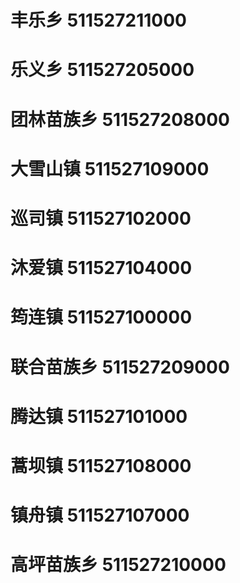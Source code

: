 # 丰乐乡 511527211000
# 乐义乡 511527205000
# 团林苗族乡 511527208000
# 大雪山镇 511527109000
# 巡司镇 511527102000
# 沐爱镇 511527104000
# 筠连镇 511527100000
# 联合苗族乡 511527209000
# 腾达镇 511527101000
# 蒿坝镇 511527108000
# 镇舟镇 511527107000
# 高坪苗族乡 511527210000
